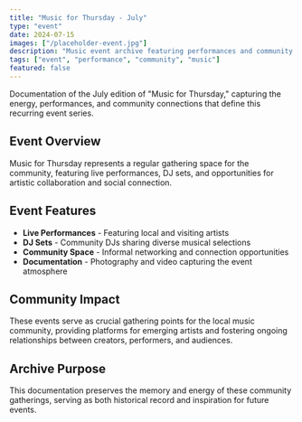 ```yaml
---
title: "Music for Thursday - July"
type: "event"
date: 2024-07-15
images: ["/placeholder-event.jpg"]
description: "Music event archive featuring performances and community gathering documentation."
tags: ["event", "performance", "community", "music"]
featured: false
---
```


Documentation of the July edition of "Music for Thursday," capturing the energy, performances, and community connections that define this recurring event series.

## Event Overview

Music for Thursday represents a regular gathering space for the community, featuring live performances, DJ sets, and opportunities for artistic collaboration and social connection.

## Event Features

- **Live Performances** - Featuring local and visiting artists
- **DJ Sets** - Community DJs sharing diverse musical selections
- **Community Space** - Informal networking and connection opportunities
- **Documentation** - Photography and video capturing the event atmosphere

## Community Impact

These events serve as crucial gathering points for the local music community, providing platforms for emerging artists and fostering ongoing relationships between creators, performers, and audiences.

## Archive Purpose

This documentation preserves the memory and energy of these community gatherings, serving as both historical record and inspiration for future events.